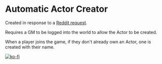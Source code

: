 # Automatic Actor Creator

Created in response to a [Reddit request](https://www.reddit.com/r/FoundryVTT/comments/swh315/module_to_automatically_create_one_actor_for_a/).

Requires a GM to be logged into the world to allow the Actor to be created.

When a player joins the game, if they don't already own an Actor, one is created with their name.

[![ko-fi](https://ko-fi.com/img/githubbutton_sm.svg)](https://ko-fi.com/A0A0488MI)